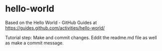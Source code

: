 # hello-world
Based on the Hello World - GitHub Guides at https://guides.github.com/activities/hello-world/

Tutorial step: Make and commit changes. Eddit the readme.md file as well as make a commit message.
